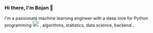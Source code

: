 ### Hi there, I'm Bojan 👋

I'm a passionate machine learning engineer with a deep love for Python programming <img src="https://github.com/bojanilijoski/bojanilijoski/assets/1163721/b22b8b13-49d3-4d7a-96f3-f6e003c65736" alt="python" width="20" height="20"/> , algorithms, statistics, data science, backend...



<!--
**bojanilijoski/bojanilijoski** is a ✨ _special_ ✨ repository because its `README.md` (this file) appears on your GitHub profile.

Here are some ideas to get you started:

- 🔭 I’m currently working on ...
- 🌱 I’m currently learning ...
- 👯 I’m looking to collaborate on ...
- 🤔 I’m looking for help with ...
- 💬 Ask me about ...
- 📫 How to reach me: ...
- 😄 Pronouns: ...
- ⚡ Fun fact: ...
-->
